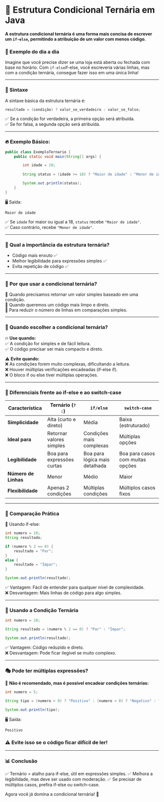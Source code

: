 # 🌟 Estrutura Condicional Ternária em Java
**A estrutura condicional ternária é uma forma mais concisa de escrever um `if-else`, permitindo a atribuição de um valor com menos código.**

### 📌 Exemplo do dia a dia
Imagine que você precise dizer se uma loja está aberta ou fechada com base no horário. Com `if-else`if-else, você escreveria várias linhas, mas com a condição ternária, consegue fazer isso em uma única linha!

---

### 🔹 Sintaxe
A sintaxe básica da estrutura ternária é:
```java
resultado = (condição) ? valor_se_verdadeiro : valor_se_falso;
```

✅ Se a condição for verdadeira, a primeira opção será atribuída.   
✅ Se for falsa, a segunda opção será atribuída.

---

### 🔥 Exemplo Básico:

```java
public class ExemploTernario {
    public static void main(String[] args) {

        int idade = 20;
        
        String status = (idade >= 18) ? "Maior de idade" : "Menor de idade";

        System.out.println(status);
    }
}

```

🖥️ Saída:
```plaintext
Maior de idade
```
✅ Se `idade` for maior ou igual a 18, `status` recebe `"Maior de idade"`.  
✅ Caso contrário, recebe `"Menor de idade"`.

---

### 🎯 Qual a importância da estrutura ternária?
* Código mais enxuto ✅
* Melhor legibilidade para expressões simples ✅
* Evita repetição de código ✅

---

### 🤔 Por que usar a condicional ternária?
🔹 Quando precisamos retornar um valor simples baseado em uma condição.  
🔹 Quando queremos um código mais limpo e direto.  
🔹 Para reduzir o número de linhas em comparações simples.

---

### 📌 Quando escolher a condicional ternária?
🔥 **Use quando:**  
✅ A condição for simples e de fácil leitura.  
✅ O código precisar ser mais compacto e direto.  

⚠️ **Evite quando:**  
❌ As condições forem muito complexas, dificultando a leitura.  
❌ Houver múltiplas verificações encadeadas (if-else if).  
❌ O bloco if ou else tiver múltiplas operações.

---

### 🚀 Diferenciais frente ao if-else e ao switch-case

| Característica     | Ternário (`? :`)               | `if/else`                        | `switch-case`                  |
|--------------------|--------------------------------|----------------------------------|--------------------------------|
| **Simplicidade**   | Alta (curto e direto)         | Média                            | Baixa (estruturado)            |
| **Ideal para**     | Retornar valores simples      | Condições mais complexas        | Múltiplas opções               |
| **Legibilidade**   | Boa para expressões curtas    | Boa para lógica mais detalhada  | Boa para casos com muitas opções |
| **Número de Linhas** | Menor                        | Médio                            | Maior                          |
| **Flexibilidade**  | Apenas 2 condições           | Múltiplas condições             | Múltiplos casos fixos          |

---

### 📌 Comparação Prática
🔹 Usando if-else:

```java
int numero = 10;
String resultado;

if (numero % 2 == 0) {
    resultado = "Par";
}
else {
    resultado = "Ímpar";
}

System.out.println(resultado);

```

✅ Vantagem: Fácil de entender para qualquer nível de complexidade.   
❌ Desvantagem: Mais linhas de código para algo simples.

---

### 🔹 Usando a Condição Ternária

```java
int numero = 10;

String resultado = (numero % 2 == 0) ? "Par" : "Ímpar";

System.out.println(resultado);
```
✅ Vantagem: Código reduzido e direto.  
❌ Desvantagem: Pode ficar ilegível se muito complexo.

---

### 🎭 Pode ter múltiplas expressões?
🚫 **Não é recomendado, mas é possível encadear condições ternárias:**

```java
int numero = 5;

String tipo = (numero > 0) ? "Positivo" : (numero < 0) ? "Negativo" : "Zero";

System.out.println(tipo);

```

🖥️ Saída:

```plaintext
Positivo
```

### ⚠️ **Evite isso se o código ficar difícil de ler!**

---

### 📊 Conclusão
✅ Ternário = atalho para if-else, útil em expressões simples.
✅ Melhora a legibilidade, mas deve ser usado com moderação.
✅ Se precisar de múltiplos casos, prefira if-else ou switch-case.

Agora você já domina a condicional ternária! 🚀